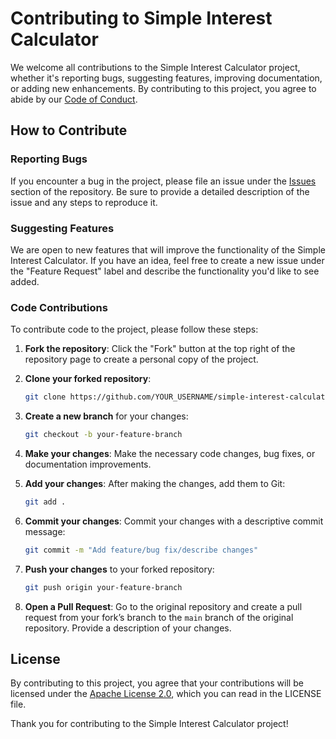 # Contributing to Simple Interest Calculator

We welcome all contributions to the Simple Interest Calculator project, whether it's reporting bugs, suggesting features, improving documentation, or adding new enhancements. By contributing to this project, you agree to abide by our [Code of Conduct](CODE_OF_CONDUCT.md).

## How to Contribute

### Reporting Bugs

If you encounter a bug in the project, please file an issue under the [Issues](https://github.com/YOUR_USERNAME/simple-interest-calculator/issues) section of the repository. Be sure to provide a detailed description of the issue and any steps to reproduce it.

### Suggesting Features

We are open to new features that will improve the functionality of the Simple Interest Calculator. If you have an idea, feel free to create a new issue under the "Feature Request" label and describe the functionality you'd like to see added.

### Code Contributions

To contribute code to the project, please follow these steps:

1. **Fork the repository**: Click the "Fork" button at the top right of the repository page to create a personal copy of the project.
   
2. **Clone your forked repository**: 
    ```bash
    git clone https://github.com/YOUR_USERNAME/simple-interest-calculator.git
    ```
   
3. **Create a new branch** for your changes:
    ```bash
    git checkout -b your-feature-branch
    ```
   
4. **Make your changes**: Make the necessary code changes, bug fixes, or documentation improvements.

5. **Add your changes**: After making the changes, add them to Git:
    ```bash
    git add .
    ```

6. **Commit your changes**: Commit your changes with a descriptive commit message:
    ```bash
    git commit -m "Add feature/bug fix/describe changes"
    ```

7. **Push your changes** to your forked repository:
    ```bash
    git push origin your-feature-branch
    ```

8. **Open a Pull Request**: Go to the original repository and create a pull request from your fork’s branch to the `main` branch of the original repository. Provide a description of your changes.

## License

By contributing to this project, you agree that your contributions will be licensed under the [Apache License 2.0](LICENSE), which you can read in the LICENSE file.

Thank you for contributing to the Simple Interest Calculator project!
